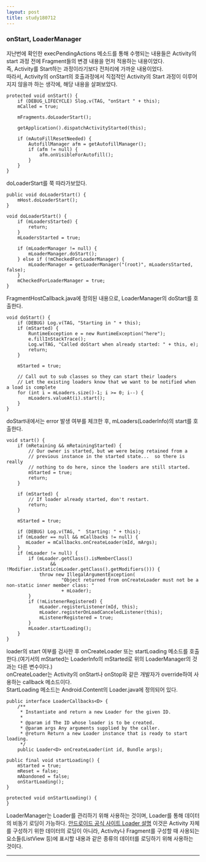 ```yaml
---
layout: post
title: study180712
---
```

<h3> onStart, LoaderManager </h3>

지난번에 확인한 execPendingActions 메소드를 통해 수행되는 내용들은 Activity의 start 과정 전에 Fragment들의 변경 내용을 먼저 적용하는 내용이었다. 
<br />즉, Activity를 Start하는 과정이라기보다 전처리에 가까운 내용이었다.
<br />따라서, Activity의 onStart의 호출과정에서 직접적인 Activity의 Start 과정이 이루어지지 않을까 하는 생각에, 해당 내용을 살펴보았다.

~~~
protected void onStart() {
    if (DEBUG_LIFECYCLE) Slog.v(TAG, "onStart " + this);
    mCalled = true;

    mFragments.doLoaderStart();

    getApplication().dispatchActivityStarted(this);

    if (mAutoFillResetNeeded) {
        AutofillManager afm = getAutofillManager();
        if (afm != null) {
            afm.onVisibleForAutofill();
        }
    }
}
~~~

doLoaderStart를 쭉 따라가보았다.

~~~
public void doLoaderStart() {
    mHost.doLoaderStart();
}
~~~

~~~
void doLoaderStart() {
    if (mLoadersStarted) {
        return;
    }
    mLoadersStarted = true;

    if (mLoaderManager != null) {
        mLoaderManager.doStart();
    } else if (!mCheckedForLoaderManager) {
        mLoaderManager = getLoaderManager("(root)", mLoadersStarted, false);
    }
    mCheckedForLoaderManager = true;
}
~~~

FragmentHostCallback.java에 정의된 내용으로, LoaderManager의 doStart를 호출한다.

~~~
void doStart() {
    if (DEBUG) Log.v(TAG, "Starting in " + this);
    if (mStarted) {
        RuntimeException e = new RuntimeException("here");
        e.fillInStackTrace();
        Log.w(TAG, "Called doStart when already started: " + this, e);
        return;
    }

    mStarted = true;

    // Call out to sub classes so they can start their loaders
    // Let the existing loaders know that we want to be notified when a load is complete
    for (int i = mLoaders.size()-1; i >= 0; i--) {
        mLoaders.valueAt(i).start();
    }
}
~~~

doStart내에서는 error 발생 여부를 체크한 후, mLoaders(LoaderInfo)의 start를 호출한다.

~~~
void start() {
    if (mRetaining && mRetainingStarted) {
        // Our owner is started, but we were being retained from a
        // previous instance in the started state...  so there is really
        // nothing to do here, since the loaders are still started.
        mStarted = true;
        return;
    }

    if (mStarted) {
        // If loader already started, don't restart.
        return;
    }

    mStarted = true;

    if (DEBUG) Log.v(TAG, "  Starting: " + this);
    if (mLoader == null && mCallbacks != null) {
       mLoader = mCallbacks.onCreateLoader(mId, mArgs);
    }
    if (mLoader != null) {
        if (mLoader.getClass().isMemberClass()
                && !Modifier.isStatic(mLoader.getClass().getModifiers())) {
            throw new IllegalArgumentException(
                    "Object returned from onCreateLoader must not be a non-static inner member class: "
                    + mLoader);
        }
        if (!mListenerRegistered) {
            mLoader.registerListener(mId, this);
            mLoader.registerOnLoadCanceledListener(this);
            mListenerRegistered = true;
        }
        mLoader.startLoading();
    }
}
~~~

loader의 start 여부를 검사한 후 onCreateLoader 또는 startLoading 메소드를 호출한다.(여기서의 mStarted는 LoaderInfo의 mStarted로 위의 LoaderManager의 것과는 다른 변수이다.)
<br />onCreateLoader는 Activity의 onStart나 onStop와 같은 개발자가 override하여 사용하는 callback 메소드이다.
<br />StartLoading 메소드는 Android.Content의 Loader.java에 정의되어 있다.

~~~
public interface LoaderCallbacks<D> {
    /**
     * Instantiate and return a new Loader for the given ID.
     *
     * @param id The ID whose loader is to be created.
     * @param args Any arguments supplied by the caller.
     * @return Return a new Loader instance that is ready to start loading.
     */
    public Loader<D> onCreateLoader(int id, Bundle args);
~~~

~~~
public final void startLoading() {
    mStarted = true;
    mReset = false;
    mAbandoned = false;
    onStartLoading();
}

protected void onStartLoading() {
}
~~~

LoaderManager는 Loader를 관리하기 위해 사용하는 것이며, Loader를 통해 데이터의 비동기 로딩이 가능하다. [안드로이드 공식 사이트 Loader 설명](https://developer.android.com/guide/components/loaders?hl=ko)
이것은 Activity 자체를 구성하기 위한 데이터의 로딩이 아니라, Activity나 Fragment를 구성할 때 사용되는 요소들(ListView 등)에 표시할 내용과 같은 종류의 데이터를 로딩하기 위해 사용하는 것이다.

* * *

